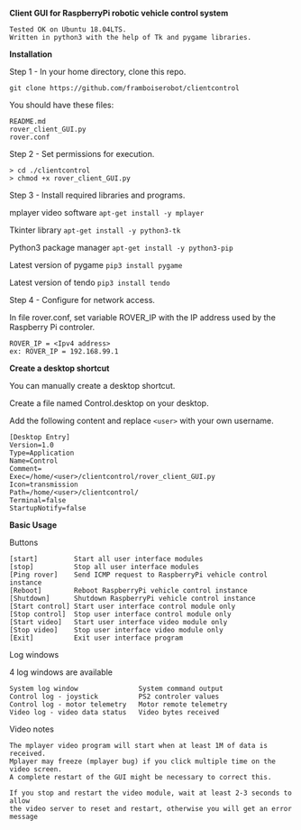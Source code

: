 **Client GUI for RaspberryPi robotic vehicle control system**
  ```
  Tested OK on Ubuntu 18.04LTS.
  Written in python3 with the help of Tk and pygame libraries.
  ```
  
**Installation**

Step 1 - In your home directory, clone this repo.

  ```git clone https://github.com/framboiserobot/clientcontrol```
  
You should have these files:
  ```
  README.md
  rover_client_GUI.py
  rover.conf
  ```
  
Step 2 - Set permissions for execution.

  ```
  > cd ./clientcontrol
  > chmod +x rover_client_GUI.py
  ```

Step 3 - Install required libraries and programs.

mplayer video software
  ```apt-get install -y mplayer```

Tkinter library
  ```apt-get install -y python3-tk```

Python3 package manager
  ```apt-get install -y python3-pip```

Latest version of pygame
  ```pip3 install pygame```

Latest version of tendo
  ```pip3 install tendo```
  
Step 4 - Configure for network access. 

In file rover.conf, set variable ROVER_IP with the IP address used by the Raspberry Pi controler.
  ```
  ROVER_IP = <Ipv4 address>
  ex: ROVER_IP = 192.168.99.1
  ```
**Create a desktop shortcut**

You can manually create a desktop shortcut.

Create a file named Control.desktop on your desktop.

Add the following content and replace ```<user>``` with your own username.

```
[Desktop Entry]
Version=1.0
Type=Application
Name=Control
Comment=
Exec=/home/<user>/clientcontrol/rover_client_GUI.py
Icon=transmission
Path=/home/<user>/clientcontrol/
Terminal=false
StartupNotify=false
```
 
**Basic Usage**

Buttons 
```
[start]         Start all user interface modules 
[stop]          Stop all user interface modules
[Ping rover]    Send ICMP request to RaspberryPi vehicle control instance
[Reboot]        Reboot RaspberryPi vehicle control instance
[Shutdown]      Shutdown RaspberryPi vehicle control instance
[Start control] Start user interface control module only
[Stop control]  Stop user interface control module only
[Start video]   Start user interface video module only
[Stop video]    Stop user interface video module only
[Exit]          Exit user interface program
```
Log windows

4 log windows are available

```
System log window               System command output
Control log - joystick          PS2 controler values     
Control log - motor telemetry   Motor remote telemetry
Video log - video data status   Video bytes received 
```
Video notes
```
The mplayer video program will start when at least 1M of data is received.
Mplayer may freeze (mplayer bug) if you click multiple time on the video screen. 
A complete restart of the GUI might be necessary to correct this. 

If you stop and restart the video module, wait at least 2-3 seconds to allow
the video server to reset and restart, otherwise you will get an error 
message
```
